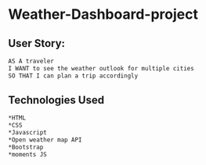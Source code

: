 # Weather-Dashboard-project

## User Story:

```md
AS A traveler
I WANT to see the weather outlook for multiple cities
SO THAT I can plan a trip accordingly
```

## Technologies Used 

```md
*HTML 
*CSS
*Javascript
*Open weather map API
*Bootstrap
*moments JS
```
